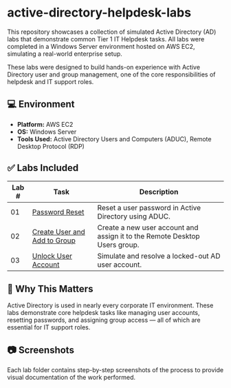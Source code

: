 # active-directory-helpdesk-labs 

This repository showcases a collection of simulated Active Directory (AD) labs that demonstrate common Tier 1 IT Helpdesk tasks. All labs were completed in a Windows Server environment hosted on AWS EC2, simulating a real-world enterprise setup.

These labs were designed to build hands-on experience with Active Directory user and group management, one of the core responsibilities of helpdesk and IT support roles.

## 💻 Environment
- **Platform:** AWS EC2
- **OS:** Windows Server
- **Tools Used:** Active Directory Users and Computers (ADUC), Remote Desktop Protocol (RDP)

## ✅ Labs Included

| Lab # | Task | Description |
|-------|------|-------------|
| 01 | [Password Reset](https://github.com/ReggieS22/active-directory-helpdesk-labs/blob/391df1531e0b6d35f96952180edc5f856740cf39/open-aduc.png.png) | Reset a user password in Active Directory using ADUC. |
| 02 | [Create User and Add to Group](./02-create-user-add-to-group/README.md) | Create a new user account and assign it to the Remote Desktop Users group. |
| 03 | [Unlock User Account](./03-unlock-user-account/README.md) | Simulate and resolve a locked-out AD user account. |

## 📌 Why This Matters

Active Directory is used in nearly every corporate IT environment. These labs demonstrate core helpdesk tasks like managing user accounts, resetting passwords, and assigning group access — all of which are essential for IT support roles. 

## 📷 Screenshots
Each lab folder contains step-by-step screenshots of the process to provide visual documentation of the work performed.
